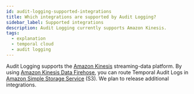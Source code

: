 ```yaml
---
id: audit-logging-supported-integrations
title: Which integrations are supported by Audit Logging?
sidebar_label: Supported integrations
description: Audit Logging currently supports Amazon Kinesis.
tags:
  - explanation
  - temporal cloud
  - audit logging
---
```


Audit Logging supports the [Amazon Kinesis](https://docs.aws.amazon.com/kinesis/) streaming-data platform.
By using [Amazon Kinesis Data Firehose](https://docs.aws.amazon.com/firehose/latest/dev/what-is-this-service.html), you can route Temporal Audit Logs in [Amazon Simple Storage Service](https://docs.aws.amazon.com/s3/) (S3).
We plan to release additional integrations.

